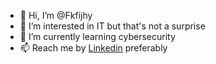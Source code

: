 - 👋 Hi, I’m @Fkfijhy
- 👀 I’m interested in IT but that's not a surprise
- 🌱 I’m currently learning cybersecurity
- 📫 Reach me by [Linkedin](linkedin.com/in/alexis-cadu) preferably

<!---
Fkfijhy/Fkfijhy is a ✨ special ✨ repository because its `README.md` (this file) appears on your GitHub profile.
You can click the Preview link to take a look at your changes.
--->
